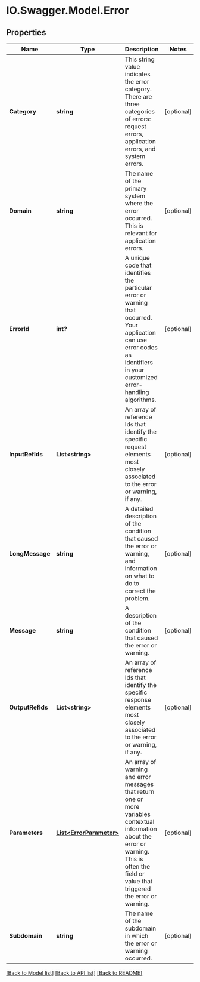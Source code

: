 # IO.Swagger.Model.Error
## Properties

Name | Type | Description | Notes
------------ | ------------- | ------------- | -------------
**Category** | **string** | This string value indicates the error category. There are three categories of errors: request errors, application errors, and system errors. | [optional] 
**Domain** | **string** | The name of the primary system where the error occurred. This is relevant for application errors. | [optional] 
**ErrorId** | **int?** | A unique code that identifies the particular error or warning that occurred. Your application can use error codes as identifiers in your customized error-handling algorithms. | [optional] 
**InputRefIds** | **List&lt;string&gt;** | An array of reference Ids that identify the specific request elements most closely associated to the error or warning, if any. | [optional] 
**LongMessage** | **string** | A detailed description of the condition that caused the error or warning, and information on what to do to correct the problem. | [optional] 
**Message** | **string** | A description of the condition that caused the error or warning. | [optional] 
**OutputRefIds** | **List&lt;string&gt;** | An array of reference Ids that identify the specific response elements most closely associated to the error or warning, if any. | [optional] 
**Parameters** | [**List&lt;ErrorParameter&gt;**](ErrorParameter.md) | An array of warning and error messages that return one or more variables contextual information about the error or warning. This is often the field or value that triggered the error or warning. | [optional] 
**Subdomain** | **string** | The name of the subdomain in which the error or warning occurred. | [optional] 

[[Back to Model list]](../README.md#documentation-for-models) [[Back to API list]](../README.md#documentation-for-api-endpoints) [[Back to README]](../README.md)

